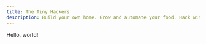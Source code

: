 ```yaml
---
title: The Tiny Hackers
description: Build your own home. Grow and automate your food. Hack with the technology. Share and live with others.
---
```


Hello, world!
